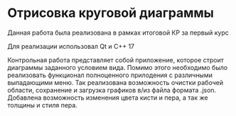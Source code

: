 # Отрисовка круговой диаграммы

Данная работа была реализована в рамках итоговой КР за первый курс

Для реализации использовал Qt и C++ 17

Контрольная работа представляет собой приложение, которое строит диаграммы заданного условием вида. Помимо этого необходимо было реализовать функционал полноценного прилодения с различными выпадающими меню. Так реализована возможность очистки рабочей области, сохранение и загрузка графиков в/из файла формата .json.
Добавлена возможность изменения цвета кисти и пера, а так же толщины и стиля пера. 
